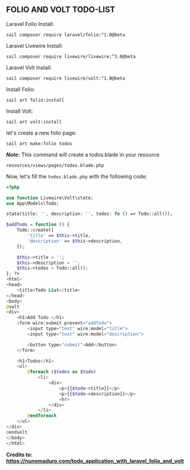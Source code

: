 ## FOLIO AND VOLT TODO-LIST

Laravel Folio Install:
```
sail composer require laravel/folio:^1.0@beta 
```

Laravel Livewire Install:
```
sail composer require livewire/livewire:^3.0@beta
```

Laravel Volt Install:
``` 
sail composer require livewire/volt:^1.0@beta
```

Install Folio:
```
sail art folio:install 
```

Install Volt:
```
sail art volt:install
```


let's create a new folio page:
```
sail art make:folio todos
```

***Note:*** This command will create a todos.blade in your resource
```
resources/views/pages/todos.blade.php
```


Now, let's fill the `todos.blade.php` with the following code:
```php
<?php

use function Livewire\Volt\state;
use App\Models\Todo;

state(title: '', description: '', todos: fn () => Todo::all());

$addTodo = function () {
    Todo::create([
        'title' => $this->title,
        'description' => $this->description,
    ]);

    $this->title = '';
    $this->description = '';
    $this->todos = Todo::all();
}; ?>
<html>
<head>
    <title>Todo List</title>
</head>
<body>
@volt
<div>
    <h1>Add Todo </h1>
    <form wire:submit.prevent="addTodo">
        <input type="text" wire:model="title">
        <input type="text" wire:model="description">

        <button type="submit">Add</button>
    </form>

    <h1>Todos</h1>
    <ul>
        @foreach ($todos as $todo)
            <li>
                <div>
                    <p>{{$todo->title}}</p>
                    <p>{{$todo->description}}</p>
                    <hr>
                </div>
            </li>
        @endforeach
    </ul>
</div>
@endvolt
</body>
</html>
```

<b>Credits to: https://nunomaduro.com/todo_application_with_laravel_folio_and_volt <b>
